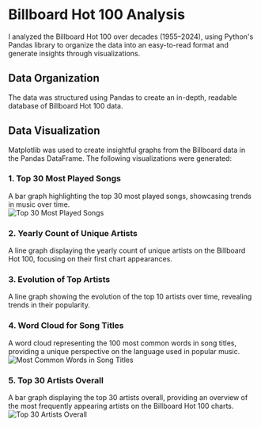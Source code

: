 # Billboard Hot 100 Analysis

I analyzed the Billboard Hot 100 over decades (1955–2024), using Python's Pandas library to organize the data into an easy-to-read format and generate insights through visualizations.

## Data Organization  
The data was structured using Pandas to create an in-depth, readable database of Billboard Hot 100 data.

## Data Visualization  
Matplotlib was used to create insightful graphs from the Billboard data in the Pandas DataFrame. The following visualizations were generated:

### 1. Top 30 Most Played Songs  
A bar graph highlighting the top 30 most played songs, showcasing trends in music over time.  
![Top 30 Most Played Songs](C:/Users/Moham/Downloads/Github-projects/Digital-Portfolio-main/Frontend/src/image/Top-30-most-played-songs.png)

### 2. Yearly Count of Unique Artists  
A line graph displaying the yearly count of unique artists on the Billboard Hot 100, focusing on their first chart appearances.

### 3. Evolution of Top Artists  
A line graph showing the evolution of the top 10 artists over time, revealing trends in their popularity.

### 4. Word Cloud for Song Titles  
A word cloud representing the 100 most common words in song titles, providing a unique perspective on the language used in popular music.  
![Most Common Words in Song Titles](C:/Users/Moham/Downloads/Github-projects/Digital-Portfolio-main/Frontend/src/image/Most-common-words-in-song.png)

### 5. Top 30 Artists Overall  
A bar graph displaying the top 30 artists overall, providing an overview of the most frequently appearing artists on the Billboard Hot 100 charts.  
![Top 30 Artists Overall](C:/Users/Moham/Downloads/Github-projects/Digital-Portfolio-main/Frontend/src/image/Top-30-artist.png)
